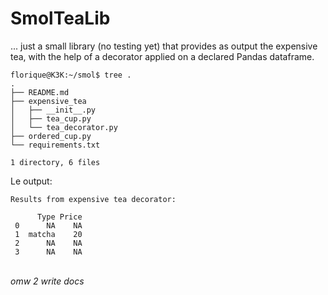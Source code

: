 # SmolTeaLib

... just a small library (no testing yet) that provides as output the expensive tea, with the help of a decorator applied on a declared Pandas dataframe.


```
florique@K3K:~/smol$ tree .
.
├── README.md
├── expensive_tea
│   ├── __init__.py
│   ├── tea_cup.py
│   └── tea_decorator.py
├── ordered_cup.py
└── requirements.txt

1 directory, 6 files
```

Le output:
```
Results from expensive tea decorator:

      Type Price
 0      NA    NA
 1  matcha    20
 2      NA    NA
 3      NA    NA
```

<br>
<i> omw 2 write docs </i>
